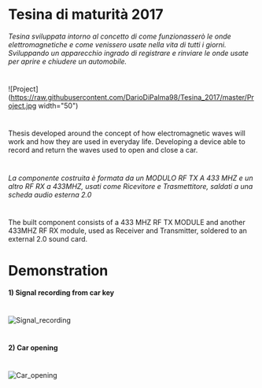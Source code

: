 # Tesina di maturità 2017
*Tesina sviluppata intorno al concetto di come funzionasserò le onde elettromagnetiche e come venissero usate nella vita di tutti i giorni.
Sviluppando un apparecchio ingrado di registrare e rinviare le onde usate per aprire e chiudere un automobile.*<br>
#
![Project](https://raw.githubusercontent.com/DarioDiPalma98/Tesina_2017/master/Project.jpg width="50")
#
Thesis developed around the concept of how electromagnetic waves will work and how they are used in everyday life.
Developing a device able to record and return the waves used to open and close a car.<br>
#
*La componente costruita è formata da un MODULO RF TX A 433 MHZ e un altro RF RX a 433MHZ, usati come Ricevitore e Trasmettitore, saldati a una scheda audio esterna 2.0* <br>
#
The built component consists of a 433 MHZ RF TX MODULE and another 433MHZ RF RX module, used as Receiver and Transmitter, soldered to an external 2.0 sound card.
#
# Demonstration
**1) Signal recording from car key**<br>
#
![Signal_recording](https://github.com/DarioDiPalma98/Tesina_2017/blob/master/Signal_recording.gif?raw=true)
#
**2) Car opening**<br>
#
![Car_opening](https://github.com/DarioDiPalma98/Tesina_2017/blob/master/Car_opening.gif?raw=true)
#

